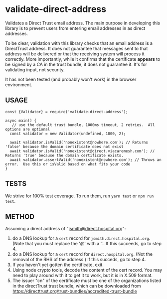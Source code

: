 # validate-direct-address

Validates a Direct Trust email address.  The main purpose in developing this library is to 
prevent users from entering email addresses in as direct addresses.

To be clear, validation with this library checks that an email address is a 
DirectTrust address.  It does not guarantee that messages sent to that 
address will be delivered or that the receiving system will process it 
correctly.  More importantly, while it confirms that the certificate 
**appears** to be signed by a CA in the trust bundle, it does not guarantee
it.  It's for validating input, not security.

It has not been tested (and probably won't work) in the browser environment.

## USAGE

```
const {Validator} = require('validate-direct-address');

async main() {
   // use the default trust bundle, 1000ms timeout, 2 retries.  All options are optional
  const validator = new Validator(undefined, 1000, 2);

  await validator.isValid('nonexistent@nowhere.com'); // Returns 'false' because the domain certificate does not exist
  await validator.isValid('nonexistent@direct.viacaremesh.com'); // Returns 'true' because the domain certificate exists.
  await validator.assertValid('nonexistent@nowhere.com'); // Throws an error.  Use this or isValid based on what fits your code
}
```

## TESTS

We strive for 100% test coverage.  To run them, run `yarn test` or `npm run test`.

## METHOD

Assuming a direct address of "jsmith@direct.hospital.org":

1. do a DNS lookup for a `cert` record for `jsmith.direct.hospital.org`.  (Note that 
   you must replace the '@' with a '.'.  If this succeeds, go to step 4.
2. do a DNS lookup for a `cert` record for `direct.hospital.org`.  (Not the removal 
   of the RHS of the address.)  If this succeds, go to step 4.
3. If you haven't yet gotten the certificate, exit.
4. Using node crypto tools, decode the content of the cert record.  You may need to 
   play around with it to get it to work, but it is in X.509 format.
5. The issuer "cn" of the certificate must be one of the organizations listed in the 
   directTrust trust bundle, which can be downloaded from 
   https://directtrust.org/trust-bundles/accredited-trust-bundle
